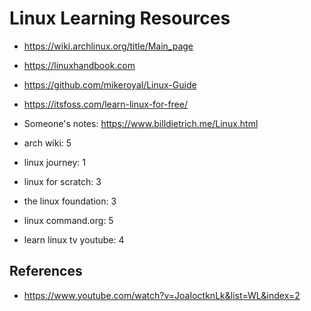 # Linux Learning Resources

- https://wiki.archlinux.org/title/Main_page
- https://linuxhandbook.com
- https://github.com/mikeroyal/Linux-Guide
- https://itsfoss.com/learn-linux-for-free/
- Someone's notes: https://www.billdietrich.me/Linux.html

- arch wiki: 5
- linux journey: 1
- linux for scratch: 3
- the linux foundation: 3
- linux command.org: 5
- learn linux tv youtube: 4

## References

- https://www.youtube.com/watch?v=JoaIoctknLk&list=WL&index=2
